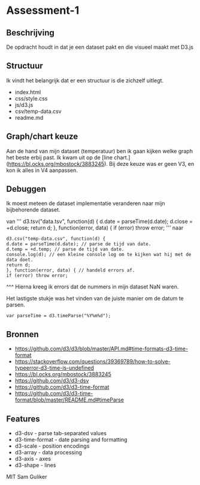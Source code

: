 # Assessment-1

## Beschrijving
De opdracht houdt in dat je een dataset pakt en die visueel maakt met D3.js

## Structuur
Ik vindt het belangrijk dat er een structuur is die zichzelf uitlegt.

* index.html
* css/style.css
* js/d3.js
* csv/temp-data.csv
* readme.md

## Graph/chart keuze
Aan de hand van mijn dataset (temperatuur) ben ik gaan kijken welke
graph het beste erbij past. Ik kwam uit op de [line chart.] (https://bl.ocks.org/mbostock/3883245). Bij deze keuze was er geen V3, en kon ik alles in V4 aanpassen.

## Debuggen
Ik moest meteen de dataset implementatie veranderen naar mijn bijbehorende dataset.

van
'''
d3.tsv("data.tsv", function(d) {
d.date = parseTime(d.date);
d.close = +d.close;
return d;
}, function(error, data) {
if (error) throw error;
'''
naar

```
d3.csv("temp-data.csv", function(d) {
d.date = parseTime(d.date); // parse de tijd van date.
d.temp = +d.temp; // parse de tijd van date.
console.log(d); // een kleine console log om te kijken wat hij met de data doet.
return d;
}, function(error, data) { // handeld errors af.
if (error) throw error;
```

^^^ Hierna kreeg ik errors dat de nummers in mijn dataset NaN waren.

Het lastigste stukje was het vinden van de juiste manier om de datum te parsen.
```
var parseTime = d3.timeParse("%Y%m%d");
```

## Bronnen
* https://github.com/d3/d3/blob/master/API.md#time-formats-d3-time-format
* https://stackoverflow.com/questions/39369789/how-to-solve-typeerror-d3-time-is-undefined
* https://bl.ocks.org/mbostock/3883245
* https://github.com/d3/d3-dsv
* https://github.com/d3/d3-time-format
* https://github.com/d3/d3-time-format/blob/master/README.md#timeParse

## Features
* d3-dsv - parse tab-separated values
* d3-time-format - date parsing and formatting
* d3-scale - position encodings
* d3-array - data processing
* d3-axis - axes
* d3-shape - lines

MIT Sam Guliker
